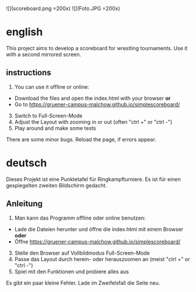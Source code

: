 ![](scoreboard.png =200x)
![](Foto.JPG =200x)

# english

This project aims to develop a scoreboard for wrestling tournaments. Use it with a second mirrored screen.

## instructions 

1. You can use it offline or online:
  - Download the files and open the index.html with your browser **or**
  - Go to https://gruener-campus-malchow.github.io/simplescoreboard/
3. Switch to Full-Screen-Mode
4. Adjust the Layout with zooming in or out (often "ctrl +" or "ctrl -")
5. Play around and make some tests

There are some minor bugs. Reload the page, if errors appear.

# deutsch

Dieses Projekt ist eine Punktetafel für Ringkampfturniere. Es ist für einen gespiegelten zweiten Bildschirm gedacht.

## Anleitung 

1. Man kann das Programm offline oder online benutzen:
 - Lade die Dateien herunter und öffne die index.html mit einem Browser **oder**
 - Öffne https://gruener-campus-malchow.github.io/simplescoreboard/
3. Stelle den Browser auf Vollbildmodus Full-Screen-Mode
4. Passe das Layout durch herein- oder herauszoomen an (meist "ctrl +" or "ctrl -")
5. Spiel mit den Funktionen und probiere alles aus

Es gibt ein paar kleine Fehler. Lade im Zweifelsfall die Seite neu.
